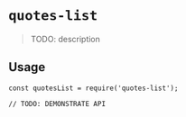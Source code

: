 # `quotes-list`

> TODO: description

## Usage

```
const quotesList = require('quotes-list');

// TODO: DEMONSTRATE API
```
